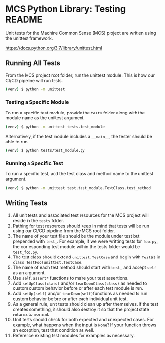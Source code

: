 # MCS Python Library: Testing README

Unit tests for the Machine Common Sense (MCS) project are written using the unittest framework.

https://docs.python.org/3.7/library/unittest.html

## Running All Tests

From the MCS project root folder, run the unittest module. This is how our CI/CD pipeline will run tests.

```bash
(venv) $ python -m unittest
```

### Testing a Specific Module

To run a specific test module, provide the `tests` folder along with the module name as the unittest argument.

```bash
(venv) $ python -m unittest tests.test_module
```

Alternatively, if the test module includes a `__main__`, the tester should be able to run:

```bash
(venv) $ python tests/test_module.py
```

### Running a Specific Test

To run a specific test, add the test class and method name to the unittest argument.

```bash
(venv) $ python -m unittest test.test_module.TestClass.test_method
```

## Writing Tests

1. All unit tests and associated test resources for the MCS project will reside in the `tests` folder.
2. Pathing for test resources should keep in mind that tests will be run using our CI/CD pipeline from the MCS root folder.
3. The name of your test file should be the module under test but prepended with `test_`. For example, if we were writting tests for `foo.py`, the corresponding test module within the tests folder would be `test_foo.py`.
4. The test class should extend `unittest.TestCase` and begin with `Test`as in `class TestFoo(unittest.TestCase`.
5. The name of each test method should start with `test_` and accept `self` as an argument. 
6. Use  `self.assert*` functions to make your test assertions.
7. Add `setUpClass(class)` and/or `tearDownClass(class)` as needed to custom custom behavior before or after each test module is run.
8. Add `setUp(self)` and/or `tearDown(self)`functions as needed to run custom behavior before or after each individual unit test.
9. As a general rule, unit tests should clean up after themselves. If the test creates something, it should also destroy it so that the project state returns to normal.
10. Unit tests should check for both expected and unexpected cases. For example, what happens when the input is `None`? If your function throws an exception, test that condition as well.
11. Reference existing test modules for examples as necessary.
